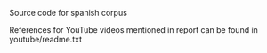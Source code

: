 Source code for spanish corpus

References for YouTube videos mentioned in report can be found in youtube/readme.txt
